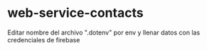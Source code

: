 ﻿# web-service-contacts

Editar nombre del archivo ".dotenv" por env y llenar datos con las credenciales de firebase
